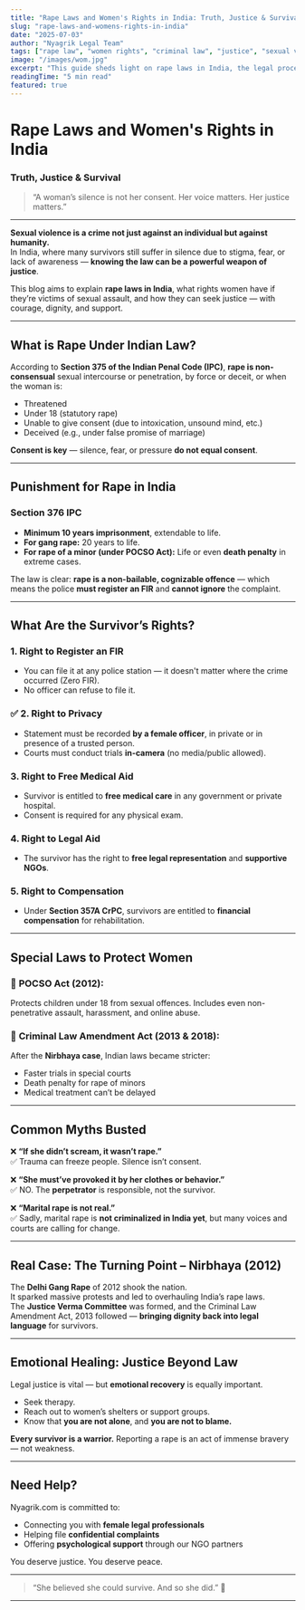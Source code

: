 ```yaml
---
title: "Rape Laws and Women's Rights in India: Truth, Justice & Survival"
slug: "rape-laws-and-womens-rights-in-india"
date: "2025-07-03"
author: "Nyagrik Legal Team"
tags: ["rape law", "women rights", "criminal law", "justice", "sexual violence"]
image: "/images/wom.jpg"
excerpt: "This guide sheds light on rape laws in India, the legal process, and the rights every woman deserves to know in the fight for justice."
readingTime: "5 min read"
featured: true
---
```


# Rape Laws and Women's Rights in India  
### Truth, Justice & Survival

> “A woman’s silence is not her consent. Her voice matters. Her justice matters.”

---

**Sexual violence is a crime not just against an individual but against humanity.**  
In India, where many survivors still suffer in silence due to stigma, fear, or lack of awareness — **knowing the law can be a powerful weapon of justice**.

This blog aims to explain **rape laws in India**, what rights women have if they’re victims of sexual assault, and how they can seek justice — with courage, dignity, and support.

---

## What is Rape Under Indian Law?

According to **Section 375 of the Indian Penal Code (IPC)**, **rape is non-consensual** sexual intercourse or penetration, by force or deceit, or when the woman is:

- Threatened
- Under 18 (statutory rape)
- Unable to give consent (due to intoxication, unsound mind, etc.)
- Deceived (e.g., under false promise of marriage)

**Consent is key** — silence, fear, or pressure **do not equal consent**.

---

##  Punishment for Rape in India

### Section 376 IPC

- **Minimum 10 years imprisonment**, extendable to life.
- **For gang rape:** 20 years to life.
- **For rape of a minor (under POCSO Act):** Life or even **death penalty** in extreme cases.

The law is clear: **rape is a non-bailable, cognizable offence** — which means the police **must register an FIR** and **cannot ignore** the complaint.

---

##  What Are the Survivor’s Rights?

### 1. **Right to Register an FIR**
- You can file it at any police station — it doesn't matter where the crime occurred (Zero FIR).
- No officer can refuse to file it.

### ✅ 2. **Right to Privacy**
- Statement must be recorded **by a female officer**, in private or in presence of a trusted person.
- Courts must conduct trials **in-camera** (no media/public allowed).

### 3. **Right to Free Medical Aid**
- Survivor is entitled to **free medical care** in any government or private hospital.
- Consent is required for any physical exam.

### 4. **Right to Legal Aid**
- The survivor has the right to **free legal representation** and **supportive NGOs**.

### 5. **Right to Compensation**
- Under **Section 357A CrPC**, survivors are entitled to **financial compensation** for rehabilitation.

---

## Special Laws to Protect Women

### 🔸 **POCSO Act (2012):**  
Protects children under 18 from sexual offences. Includes even non-penetrative assault, harassment, and online abuse.

### 🔸 **Criminal Law Amendment Act (2013 & 2018):**  
After the **Nirbhaya case**, Indian laws became stricter:
- Faster trials in special courts
- Death penalty for rape of minors
- Medical treatment can’t be delayed

---

## Common Myths Busted

❌ **“If she didn’t scream, it wasn’t rape.”**  
✅ Trauma can freeze people. Silence isn’t consent.

❌ **“She must’ve provoked it by her clothes or behavior.”**  
✅ NO. The **perpetrator** is responsible, not the survivor.

❌ **“Marital rape is not real.”**  
✅ Sadly, marital rape is **not criminalized in India yet**, but many voices and courts are calling for change.

---

## Real Case: The Turning Point – Nirbhaya (2012)

The **Delhi Gang Rape** of 2012 shook the nation.  
It sparked massive protests and led to overhauling India’s rape laws.  
The **Justice Verma Committee** was formed, and the Criminal Law Amendment Act, 2013 followed — **bringing dignity back into legal language** for survivors.

---

##  Emotional Healing: Justice Beyond Law

Legal justice is vital — but **emotional recovery** is equally important.

- Seek therapy.
- Reach out to women’s shelters or support groups.
- Know that **you are not alone**, and **you are not to blame.**

**Every survivor is a warrior.** Reporting a rape is an act of immense bravery — not weakness.

---

## Need Help?

Nyagrik.com is committed to:
- Connecting you with **female legal professionals**
- Helping file **confidential complaints**
- Offering **psychological support** through our NGO partners

You deserve justice. You deserve peace.

---

> “She believed she could survive. And so she did.” 💙

---

